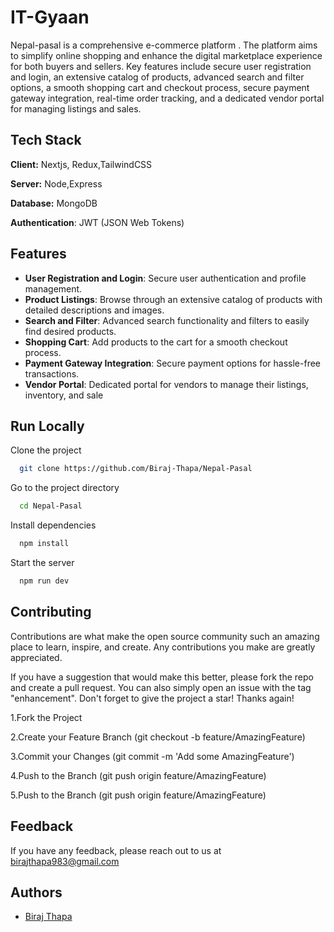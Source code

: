 
# IT-Gyaan

Nepal-pasal is a comprehensive e-commerce platform . The platform aims to simplify online shopping and enhance the digital marketplace experience for both buyers and sellers. Key features include secure user registration and login, an extensive catalog of products, advanced search and filter options, a smooth shopping cart and checkout process, secure payment gateway integration, real-time order tracking, and a dedicated vendor portal for managing listings and sales. 


## Tech Stack

**Client:** Nextjs, Redux,TailwindCSS

**Server:** Node,Express

**Database:** MongoDB

**Authentication**: JWT (JSON Web Tokens)


## Features

- **User Registration and Login**: Secure user authentication and profile management.
- **Product Listings**: Browse through an extensive catalog of products with detailed descriptions and images.
- **Search and Filter**: Advanced search functionality and filters to easily find desired products.
- **Shopping Cart**: Add products to the cart for a smooth checkout process.
- **Payment Gateway Integration**: Secure payment options for hassle-free transactions.
- **Vendor Portal**: Dedicated portal for vendors to manage their listings, inventory, and sale


## Run Locally

Clone the project

```bash
  git clone https://github.com/Biraj-Thapa/Nepal-Pasal
```

Go to the project directory

```bash
  cd Nepal-Pasal
```

Install dependencies

```bash
  npm install
```

Start the server

```bash
  npm run dev
```


## Contributing

Contributions are what make the open source community such an amazing place to learn, inspire, and create. Any contributions you make are greatly appreciated.

If you have a suggestion that would make this better, please fork the repo and create a pull request. You can also simply open an issue with the tag "enhancement". Don't forget to give the project a star! Thanks again!

1.Fork the Project

2.Create your Feature Branch (git checkout -b feature/AmazingFeature)

3.Commit your Changes (git commit -m 'Add some AmazingFeature')

4.Push to the Branch (git push origin feature/AmazingFeature)

5.Push to the Branch (git push origin feature/AmazingFeature)



## Feedback

If you have any feedback, please reach out to us at birajthapa983@gmail.com


## Authors

- [Biraj Thapa](https://github.com/Biraj-Thapa)

